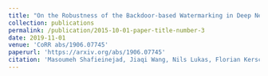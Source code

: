```yaml
---
title: "On the Robustness of the Backdoor-based Watermarking in Deep Neural Networks"
collection: publications
permalink: /publication/2015-10-01-paper-title-number-3
date: 2019-11-01
venue: 'CoRR abs/1906.07745'
paperurl: 'https://arxiv.org/abs/1906.07745'
citation: 'Masoumeh Shafieinejad, Jiaqi Wang, Nils Lukas, Florian Kerschbaum, On the Robustness of the Backdoor-based Watermarking in Deep Neural Networks, CoRR abs/1906.07745 (2019)'
---
```

